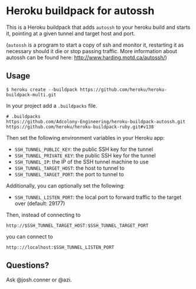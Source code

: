 # Heroku buildpack for autossh
This is a Heroku buildpack that adds `autossh` to your heroku build and starts it, pointing at a given tunnel and target host and port.

(`autossh` is a program to start a copy of ssh and monitor it, restarting
it as necessary should it die or stop passing traffic. More information about autossh can be found here: <http://www.harding.motd.ca/autossh/>)

## Usage

```
$ heroku create --buildpack https://github.com/heroku/heroku-buildpack-multi.git
```

In your project add a `.buildpacks` file.

```
# .buildpacks
https://github.com/Adcolony-Engineering/heroku-buildpack-autossh.git
https://github.com/heroku/heroku-buildpack-ruby.git#v138
```

Then set the following environment variables in your Heroku app:

- `SSH_TUNNEL_PUBLIC_KEY`: the public SSH key for the tunnel
- `SSH_TUNNEL_PRIVATE_KEY`: the public SSH key for the tunnel
- `SSH_TUNNEL_IP`: the IP of the SSH tunnel machine to use
- `SSH_TUNNEL_TARGET_HOST`: the host to tunnel to
- `SSH_TUNNEL_TARGET_PORT`: the port to tunnel to

Additionally, you can optionally set the following:

- `SSH_TUNNEL_LISTEN_PORT`: the local port to forward traffic to the target over
      (default: 29177)

Then, instead of connecting to 

```
http://$SSH_TUNNEL_TARGET_HOST:$SSH_TUNNEL_TARGET_PORT
```

you can connect to 

```
http:://localhost:$SSH_TUNNEL_LISTEN_PORT
```

## Questions? 
Ask @josh.conner or @azi.

